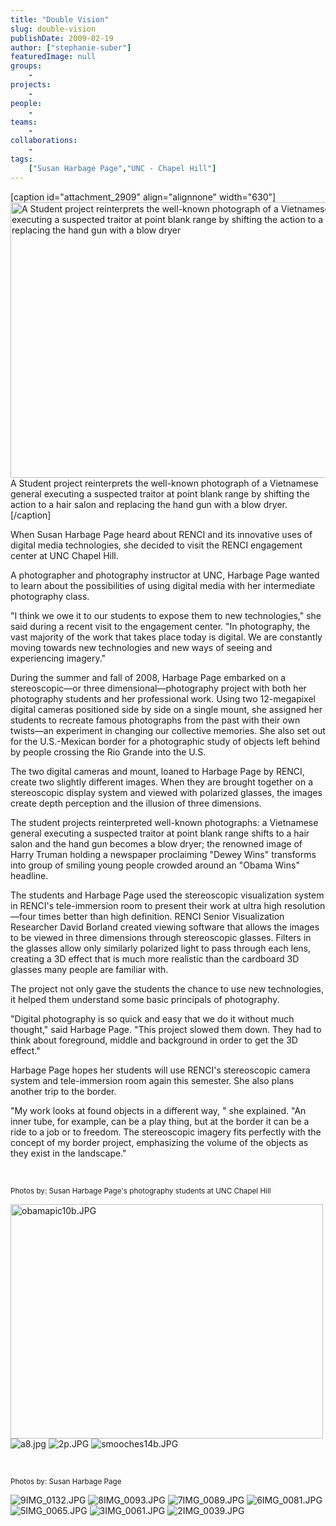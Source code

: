 ```yaml
---
title: "Double Vision"
slug: double-vision
publishDate: 2009-02-19
author: ["stephanie-suber"]
featuredImage: null
groups:
    - 
projects:
    - 
people:
    - 
teams: 
    - 
collaborations:
    - 
tags:
    ["Susan Harbage Page","UNC - Chapel Hill"]
---
```

[caption id="attachment_2909" align="alignnone" width="630"]<a title="A Student project reinterprets the well-known photograph of a Vietnamese general executing a suspected traitor at point blank range by shifting the action to a hair salon and replacing the hand gun with a blow dryer" href="https://www.renci.org/wp-content/uploads/2009/02/story_image_big.jpg"><img class="wp-image-2909 size-full" title="A Student project reinterprets the well-known photograph of a Vietnamese general executing a suspected traitor at point blank range by shifting the action to a hair salon and replacing the hand gun with a blow dryer" src="https://www.renci.org/wp-content/uploads/2009/02/story_image_big.jpg" alt="A Student project reinterprets the well-known photograph of a Vietnamese general executing a suspected traitor at point blank range by shifting the action to a hair salon and replacing the hand gun with a blow dryer" width="630" height="441" /></a> A Student project reinterprets the well-known photograph of a Vietnamese general executing a suspected traitor at point blank range by shifting the action to a hair salon and replacing the hand gun with a blow dryer.[/caption]

When Susan Harbage Page heard about RENCI and its innovative uses of digital media technologies, she decided to visit the RENCI engagement center at UNC Chapel Hill.

A photographer and photography instructor at UNC, Harbage Page wanted to learn about the possibilities of using digital media with her intermediate photography class.

"I think we owe it to our students to expose them to new technologies," she said during a recent visit to the engagement center. "In photography, the vast majority of the work that takes place today is digital. We are constantly moving towards new technologies and new ways of seeing and experiencing imagery."

During the summer and fall of 2008, Harbage Page embarked on a stereoscopic—or three dimensional—photography project with both her photography students and her professional work. Using two 12-megapixel digital cameras positioned side by side on a single mount, she assigned her students to recreate famous photographs from the past with their own twists—an experiment in changing our collective memories. She also set out for the U.S.-Mexican border for a photographic study of objects left behind by people crossing the Rio Grande into the U.S.

The two digital cameras and mount, loaned to Harbage Page by RENCI, create two slightly different images. When they are brought together on a stereoscopic display system and viewed with polarized glasses, the images create depth perception and the illusion of three dimensions.

The student projects reinterpreted well-known photographs: a Vietnamese general executing a suspected traitor at point blank range shifts to a hair salon and the hand gun becomes a blow dryer; the renowned image of Harry Truman holding a newspaper proclaiming "Dewey Wins" transforms into group of smiling young people crowded around an "Obama Wins" headline.

<object data="http://vimeo.com/moogaloop.swf?clip_id=3273874&amp;server=vimeo.com&amp;show_title=1&amp;show_byline=1&amp;show_portrait=0&amp;color=00bacf&amp;fullscreen=1" type="application/x-shockwave-flash" width="630" height="473"><param name="id" value="video" /><param name="allowfullscreen" value="true" /><param name="allowscriptaccess" value="always" /><param name="src" value="http://vimeo.com/moogaloop.swf?clip_id=3273874&amp;server=vimeo.com&amp;show_title=1&amp;show_byline=1&amp;show_portrait=0&amp;color=00bacf&amp;fullscreen=1" /></object>

The students and Harbage Page used the stereoscopic visualization system in RENCI's tele-immersion room to present their work at ultra high resolution—four times better than high definition. RENCI Senior Visualization Researcher David Borland created viewing software that allows the images to be viewed in three dimensions through stereoscopic glasses. Filters in the glasses allow only similarly polarized light to pass through each lens, creating a 3D effect that is much more realistic than the cardboard 3D glasses many people are familiar with.

The project not only gave the students the chance to use new technologies, it helped them understand some basic principals of photography.

"Digital photography is so quick and easy that we do it without much thought," said Harbage Page. "This project slowed them down. They had to think about foreground, middle and background in order to get the 3D effect."

Harbage Page hopes her students will use RENCI's stereoscopic camera system and tele-immersion room again this semester. She also plans another trip to the border.

"My work looks at found objects in a different way, " she explained. "An inner tube, for example, can be a play thing, but at the border it can be a ride to a job or to freedom. The stereoscopic imagery fits perfectly with the concept of my border project, emphasizing the volume of the objects as they exist in the landscape."

&nbsp;

<small>Photos by: Susan Harbage Page's photography students at UNC Chapel Hill</small>

<img src="http://farm4.static.flickr.com/3596/3293611386_4905a88619.jpg" alt="obamapic10b.JPG" width="500" height="375" />

<img src="http://farm4.static.flickr.com/3412/3292787663_f5fe44e92b.jpg" alt="a8.jpg" />

<img src="http://farm4.static.flickr.com/3500/3292787557_a1d6521280.jpg" alt="2p.JPG" />

<img src="http://farm4.static.flickr.com/3429/3293610494_78ec78af5e.jpg" alt="smooches14b.JPG" />

&nbsp;

<small>Photos by: Susan Harbage Page</small>

<img src="http://farm4.static.flickr.com/3594/3292787349_0a19914081.jpg" alt="9IMG_0132.JPG" />

<img src="http://farm4.static.flickr.com/3364/3293610804_e8c1114bf8.jpg" alt="8IMG_0093.JPG" />

<img src="http://farm4.static.flickr.com/3652/3292787139_188f966059.jpg" alt="7IMG_0089.JPG" />

<img src="http://farm4.static.flickr.com/3601/3293610638_25f5e9cc28.jpg" alt="6IMG_0081.JPG" />

<img src="http://farm4.static.flickr.com/3499/3292787023_cddb4258c1.jpg" alt="5IMG_0065.JPG" />

<img src="http://farm4.static.flickr.com/3420/3292786859_92c304a7b8.jpg" alt="3IMG_0061.JPG" />

<img src="http://farm4.static.flickr.com/3437/3293610338_ced68609c0.jpg" alt="2IMG_0039.JPG" />
